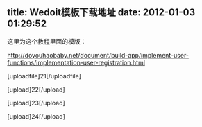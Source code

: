 title: Wedoit模板下载地址
date: 2012-01-03 01:29:52
---

<p>
	这里为这个教程里面的模版：
</p>
<p>
	<a href="http://doyouhaobaby.net/document/build-app/implement-user-functions/implementation-user-registration.html">http://doyouhaobaby.net/document/build-app/implement-user-functions/implementation-user-registration.html</a>
</p>
<p>
	[uploadfile]21[/uploadfile]
</p>
<p>
	[upload]22[/upload]
</p>
<p>
	[upload]23[/upload]
</p>
<p>
	[upload]24[/upload]
</p>
<p>
	<br />
</p>
<p>
	<br />
</p>
